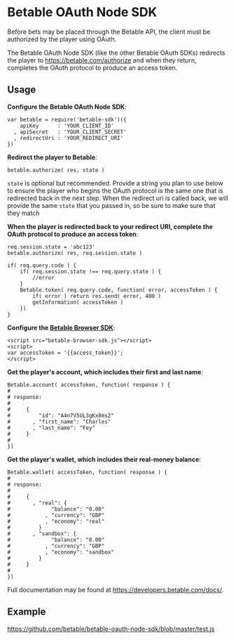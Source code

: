 
Betable OAuth Node SDK
=====================

Before bets may be placed through the Betable API, the client must be authorized by the player using OAuth.

The Betable OAuth Node SDK (like the other Betable OAuth SDKs) redirects the player to <https://betable.com/authorize> and when they return, completes the OAuth protocol to produce an access token.

Usage
-----

**Configure the Betable OAuth Node SDK**:

    var betable = require('betable-sdk')({
        apiKey      : 'YOUR_CLIENT_ID'
      , apiSecret   : 'YOUR_CLIENT_SECRET'
      , redirectUri : 'YOUR_REDIRECT_URI'
    })

**Redirect the player to Betable**:

    betable.authorize( res, state )

`state` is optional but recommended.  Provide a string you plan to use below to ensure the player who begins the OAuth protocol is the same one that is redirected back in the next step. When the redirect uri is called back, we will provide the same `state` that you passed in, so be sure to make sure that they match

**When the player is redirected back to your redirect URI, complete the OAuth protocol to produce an access token**:

    req.session.state = 'abc123'
    betable.authorize( res, req.session.state )
    
    if( req.query.code ) {
        if( req.session.state !== req.query.state ) {
            //error
        }
        Betable.token( req.query.code, function( error, accessToken ) {
            if( error ) return res.send( error, 400 )
            getInformation( accessToken )
        })
    }

**Configure the [Betable Browser SDK](https://github.com/betable/betable-browser-sdk)**:

    <script src="betable-browser-sdk.js"></script>
    <script>
    var accessToken = '{{access_token}}';
    </script>

**Get the player's account, which includes their first and last name**:

    Betable.account( accessToken, function( response ) {
    #
    # response:
    #
    #     {
    #         "id": "A4n7V5UL3gKx8ms2"
    #       , "first_name": "Charles"
    #       , "last_name": "Fey"
    #     }
    #
    })

**Get the player's wallet, which includes their real-money balance**:

    Betable.wallet( accessToken, function( response ) {
    #
    # response:
    #
    #     {
    #       , "real": {
    #             "balance": "0.00"
    #           , "currency": "GBP"
    #           , "economy": "real"
    #         }
    #       , "sandbox": {
    #             "balance": "0.00"
    #           , "currency": "GBP"
    #           , "economy": "sandbox"
    #         }
    #     }
    #
    })

Full documentation may be found at <https://developers.betable.com/docs/>.

Example
-------

<https://github.com/betable/betable-oauth-node-sdk/blob/master/test.js>